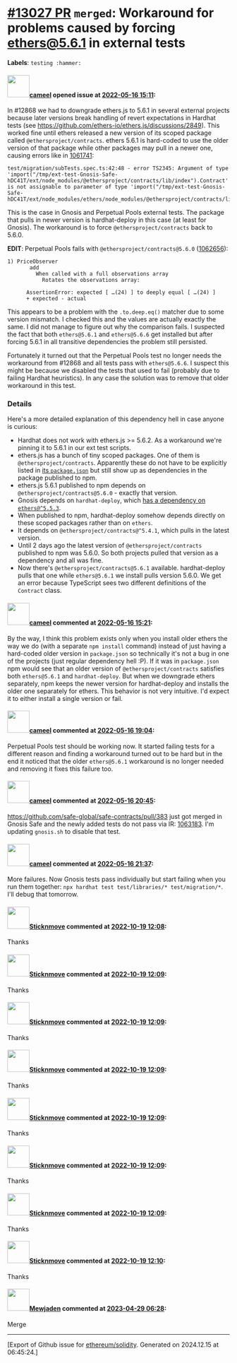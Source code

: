 # [\#13027 PR](https://github.com/ethereum/solidity/pull/13027) `merged`: Workaround for problems caused by forcing ethers@5.6.1 in external tests
**Labels**: `testing :hammer:`


#### <img src="https://avatars.githubusercontent.com/u/137030?v=4" width="50">[cameel](https://github.com/cameel) opened issue at [2022-05-16 15:11](https://github.com/ethereum/solidity/pull/13027):

In #12868 we had to downgrade ethers.js to 5.6.1 in several external projects because later versions break handling of revert expectations in Hardhat tests (see https://github.com/ethers-io/ethers.js/discussions/2849). This worked fine until ethers released a new version of its scoped package called `@ethersproject/contracts`. ethers 5.6.1 is hard-coded to use the older version of that package while other packages may pull in a newer one, causing errors like in [1061741](https://app.circleci.com/pipelines/github/ethereum/solidity/24148/workflows/a50dbf0e-7e4a-4bcd-848a-66c116394c4a/jobs/1061741):
```
test/migration/subTests.spec.ts:42:48 - error TS2345: Argument of type 'import("/tmp/ext-test-Gnosis-Safe-hDC41T/ext/node_modules/@ethersproject/contracts/lib/index").Contract' is not assignable to parameter of type 'import("/tmp/ext-test-Gnosis-Safe-hDC41T/ext/node_modules/ethers/node_modules/@ethersproject/contracts/lib/index").Contract'.
```

This is the case in Gnosis and Perpetual Pools external tests. The package that pulls in newer version is hardhat-deploy in this case (at least for Gnosis). The workaround is to force `@ethersproject/contracts` back to 5.6.0.

**EDIT**: Perpetual Pools fails with `@ethersproject/contracts@5.6.0` ([1062656](https://app.circleci.com/pipelines/github/ethereum/solidity/24183/workflows/2d2f0f7e-1d3e-43c1-882d-d4c87be7033f/jobs/1062656)):
```
1) PriceObserver
       add
         When called with a full observations array
           Rotates the observations array:

      AssertionError: expected [ …(24) ] to deeply equal [ …(24) ]
      + expected - actual
```

This appears to be a problem with the `.to.deep.eq()` matcher due to some version mismatch. I checked this and the values are actually exactly the same. I did not manage to figure out why the comparison fails. I suspected the fact that both `ethers@5.6.1` and `ethers@5.6.6` get installed but after forcing 5.6.1 in all transitive dependencies the problem still persisted.

Fortunately it turned out that the Perpetual Pools test no longer needs the workaround from #12868 and all tests pass with `ethers@5.6.6`. I suspect this might be because we disabled the tests that used to fail (probably due to failing Hardhat heuristics). In any case the solution was to remove that older workaround in this test.

### Details
Here's a more detailed explanation of this dependency hell in case anyone is curious:

- Hardhat does not work with ethers.js >= 5.6.2. As a workaround we're pinning it to 5.6.1 in our ext test scripts.
- ethers.js has a bunch of tiny scoped packages. One of them is `@ethersproject/contracts`. Apparently these do not have to be explicitly listed in [its `package.json`](https://github.com/ethers-io/ethers.js/blob/master/package.json) but still show up as dependencies in the package published to npm.
- ethers.js 5.6.1 published to npm depends on `@ethersproject/contracts@5.6.0` - exactly that version.
- Gnosis depends on `hardhat-deploy`, which [has a dependency on `ethers@^5.5.3`](https://github.com/wighawag/hardhat-deploy/blob/master/package.json#L67).
- When published to npm, hardhat-deploy somehow depends directly on these scoped packages rather than on `ethers`.
- It depends on `@ethersproject/contracts@^5.4.1`, which pulls in the latest version.
- Until 2 days ago the latest version of `@ethersproject/contracts` published to npm was 5.6.0. So both projects pulled that version as a dependency and all was fine.
- Now there's `@ethersproject/contracts@5.6.1` available. hardhat-deploy pulls that one while `ethers@5.6.1` we install pulls version 5.6.0. We get an error because TypeScript sees two different definitions of the `Contract` class.


#### <img src="https://avatars.githubusercontent.com/u/137030?v=4" width="50">[cameel](https://github.com/cameel) commented at [2022-05-16 15:21](https://github.com/ethereum/solidity/pull/13027#issuecomment-1127809118):

By the way, I think this problem exists only when you install older ethers the way we do (with a separate `npm install` command) instead of just having a hard-coded older version in `package.json` so technically it's not a bug in one of the projects (just regular dependency hell :P). If it was in `package.json` npm would see that an older version of `@ethersproject/contracts` satisfies both `ethers@5.6.1` and `hardhat-deploy`. But when we downgrade ethers separately, npm keeps the newer version for hardhat-deploy and installs the older one separately for ethers. This behavior is not very intuitive. I'd expect it to either install a single version or fail.

#### <img src="https://avatars.githubusercontent.com/u/137030?v=4" width="50">[cameel](https://github.com/cameel) commented at [2022-05-16 19:04](https://github.com/ethereum/solidity/pull/13027#issuecomment-1128031261):

Perpetual Pools test should be working now. It started failing tests for a different reason and finding a workaround turned out to be hard but in the end it noticed that the older `ethers@5.6.1` workaround is no longer needed and removing it fixes this failure too.

#### <img src="https://avatars.githubusercontent.com/u/137030?v=4" width="50">[cameel](https://github.com/cameel) commented at [2022-05-16 20:45](https://github.com/ethereum/solidity/pull/13027#issuecomment-1128118283):

https://github.com/safe-global/safe-contracts/pull/383 just got merged in Gnosis Safe and the newly added tests do not pass via IR: [1063183](https://app.circleci.com/pipelines/github/ethereum/solidity/24194/workflows/b9445f24-d4ba-4377-818f-f7b1695b48f8/jobs/1063183). I'm updating `gnosis.sh` to disable that test.

#### <img src="https://avatars.githubusercontent.com/u/137030?v=4" width="50">[cameel](https://github.com/cameel) commented at [2022-05-16 21:37](https://github.com/ethereum/solidity/pull/13027#issuecomment-1128162510):

More failures. Now Gnosis tests pass individually but start failing when you run them together: `npx hardhat test test/libraries/* test/migration/*`. I'll debug that tomorrow.

#### <img src="https://avatars.githubusercontent.com/u/79818344?u=6ba01e761cc6c1c34fdc6fc2c0600d3478719411&v=4" width="50">[Sticknmove](https://github.com/Sticknmove) commented at [2022-10-19 12:08](https://github.com/ethereum/solidity/pull/13027#issuecomment-1283908525):

Thanks

#### <img src="https://avatars.githubusercontent.com/u/79818344?u=6ba01e761cc6c1c34fdc6fc2c0600d3478719411&v=4" width="50">[Sticknmove](https://github.com/Sticknmove) commented at [2022-10-19 12:09](https://github.com/ethereum/solidity/pull/13027#issuecomment-1283909517):

Thanks

#### <img src="https://avatars.githubusercontent.com/u/79818344?u=6ba01e761cc6c1c34fdc6fc2c0600d3478719411&v=4" width="50">[Sticknmove](https://github.com/Sticknmove) commented at [2022-10-19 12:09](https://github.com/ethereum/solidity/pull/13027#issuecomment-1283909740):

Thanks

#### <img src="https://avatars.githubusercontent.com/u/79818344?u=6ba01e761cc6c1c34fdc6fc2c0600d3478719411&v=4" width="50">[Sticknmove](https://github.com/Sticknmove) commented at [2022-10-19 12:09](https://github.com/ethereum/solidity/pull/13027#issuecomment-1283909968):

Thanks

#### <img src="https://avatars.githubusercontent.com/u/79818344?u=6ba01e761cc6c1c34fdc6fc2c0600d3478719411&v=4" width="50">[Sticknmove](https://github.com/Sticknmove) commented at [2022-10-19 12:09](https://github.com/ethereum/solidity/pull/13027#issuecomment-1283910237):

Thanks

#### <img src="https://avatars.githubusercontent.com/u/79818344?u=6ba01e761cc6c1c34fdc6fc2c0600d3478719411&v=4" width="50">[Sticknmove](https://github.com/Sticknmove) commented at [2022-10-19 12:09](https://github.com/ethereum/solidity/pull/13027#issuecomment-1283910434):

Thanks

#### <img src="https://avatars.githubusercontent.com/u/79818344?u=6ba01e761cc6c1c34fdc6fc2c0600d3478719411&v=4" width="50">[Sticknmove](https://github.com/Sticknmove) commented at [2022-10-19 12:09](https://github.com/ethereum/solidity/pull/13027#issuecomment-1283910838):

Thanks

#### <img src="https://avatars.githubusercontent.com/u/79818344?u=6ba01e761cc6c1c34fdc6fc2c0600d3478719411&v=4" width="50">[Sticknmove](https://github.com/Sticknmove) commented at [2022-10-19 12:10](https://github.com/ethereum/solidity/pull/13027#issuecomment-1283911076):

Thanks

#### <img src="https://avatars.githubusercontent.com/u/106319272?v=4" width="50">[Mewjaden](https://github.com/Mewjaden) commented at [2023-04-29 06:28](https://github.com/ethereum/solidity/pull/13027#issuecomment-1528686960):

Merge


-------------------------------------------------------------------------------



[Export of Github issue for [ethereum/solidity](https://github.com/ethereum/solidity). Generated on 2024.12.15 at 06:45:24.]

